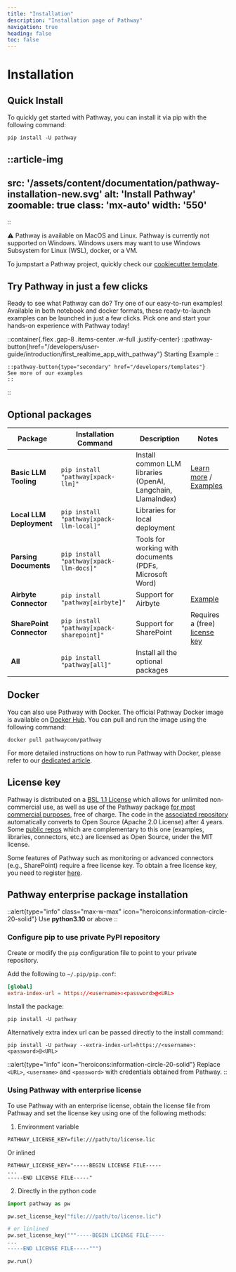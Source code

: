 ```yaml
---
title: "Installation"
description: "Installation page of Pathway"
navigation: true
heading: false
toc: false
---
```


# Installation

## Quick Install

To quickly get started with Pathway, you can install it via pip with the following command:

```
pip install -U pathway
```


<!-- https://www.canva.com/design/DAGGtZB_-kw/6gGXSnfMNL9LuOXTOSQbQQ/edit?utm_content=DAGGtZB_-kw&utm_campaign=designshare&utm_medium=link2&utm_source=sharebutton -->
::article-img
---
src: '/assets/content/documentation/pathway-installation-new.svg'
alt: 'Install Pathway'
zoomable: true
class: 'mx-auto'
width: '550'
---
::


⚠️ Pathway is available on MacOS and Linux. Pathway is currently not supported on Windows.
Windows users may want to use Windows Subsystem for Linux (WSL), docker, or a VM.

To jumpstart a Pathway project, quickly check our [cookiecutter template](https://github.com/pathwaycom/cookiecutter-pathway).

## Try Pathway in just a few clicks

Ready to see what Pathway can do? Try one of our easy-to-run examples!
Available in both notebook and docker formats, these ready-to-launch examples can be launched in just a few clicks.
Pick one and start your hands-on experience with Pathway today!


::container{.flex .gap-8 .items-center .w-full .justify-center}
    ::pathway-button{href="/developers/user-guide/introduction/first_realtime_app_with_pathway"}
    Starting Example
    ::

    ::pathway-button{type="secondary" href="/developers/templates"}
    See more of our examples
    ::
::


## Optional packages

| **Package** | **Installation Command** | **Description**  | **Notes** |
|--------------|--------------------------|------------------|-----------|
| **Basic LLM Tooling**  | `pip install "pathway[xpack-llm]"` | Install common LLM libraries (OpenAI, Langchain, LlamaIndex) | [Learn more](/developers/user-guide/llm-xpack/overview) / [Examples](/developers/templates?category=llm#llm) |
| **Local LLM Deployment**  | `pip install "pathway[xpack-llm-local]"` | Libraries for local deployment |     |
| **Parsing Documents**     | `pip install "pathway[xpack-llm-docs]"`  | Tools for working with documents (PDFs, Microsoft Word) | |
| **Airbyte Connector**     | `pip install "pathway[airbyte]"`   | Support for Airbyte  | [Example](/developers/templates/etl-python-airbyte/) |
| **SharePoint Connector**  | `pip install "pathway[xpack-sharepoint]"`  | Support for SharePoint  | Requires a (free) [license key](/get-license) |
| **All**        | `pip install "pathway[all]"`   | Install all the optional packages  |  |


## Docker

You can also use Pathway with Docker.
The official Pathway Docker image is available on [Docker Hub](https://hub.docker.com/r/pathwaycom/pathway).
You can pull and run the image using the following command:

```
docker pull pathwaycom/pathway
```

For more detailed instructions on how to run Pathway with Docker, please refer to our [dedicated article](/developers/user-guide/deployment/docker-deployment).

## License key

Pathway is distributed on a [BSL 1.1 License](https://github.com/pathwaycom/pathway/blob/main/LICENSE.txt) which allows for unlimited non-commercial use, as well as use of the Pathway package [for most commercial purposes](https://pathway.com/license/), free of charge.
The code in the [associated repository](https://github.com/pathwaycom/pathway) automatically converts to Open Source (Apache 2.0 License) after 4 years.
Some [public repos](https://github.com/pathwaycom) which are complementary to this one (examples, libraries, connectors, etc.) are licensed as Open Source, under the MIT license.

Some features of Pathway such as monitoring or advanced connectors (e.g., SharePoint) require a free license key.
To obtain a free license key, you need to register [here](https://pathway.com/get-license).

## Pathway enterprise package installation

::alert{type="info" class="max-w-max" icon="heroicons:information-circle-20-solid"}
Use **python3.10** or above
::

### Configure pip to use private PyPI repository

Create or modify the `pip` configuration file to point to your private repository.

Add the following to `~/.pip/pip.conf`:

```conf [~/.pip/pip.conf]
[global]
extra-index-url = https://<username>:<password>@<URL>
```

Install the package:

```bath
pip install -U pathway
```

Alternatively extra index url can be passed directly to the install command:

```bath
pip install -U pathway --extra-index-url=https://<username>:<password>@<URL>
```

::alert{type="info" icon="heroicons:information-circle-20-solid"}
Replace `<URL>`, `<username>` and `<password>` with credentials obtained from Pathway.
::

### Using Pathway with enterprise license

To use Pathway with an enterprise license, obtain the license file from Pathway and set the license key using one of the following methods:

1. Environment variable

```env
PATHWAY_LICENSE_KEY=file:///path/to/license.lic
```

Or inlined

```
PATHWAY_LICENSE_KEY="-----BEGIN LICENSE FILE-----
...
-----END LICENSE FILE-----"
```

2. Directly in the python code

```python
import pathway as pw

pw.set_license_key("file:///path/to/license.lic")

# or linlined
pw.set_license_key("""-----BEGIN LICENSE FILE-----
...
-----END LICENSE FILE-----""")

pw.run()
```
